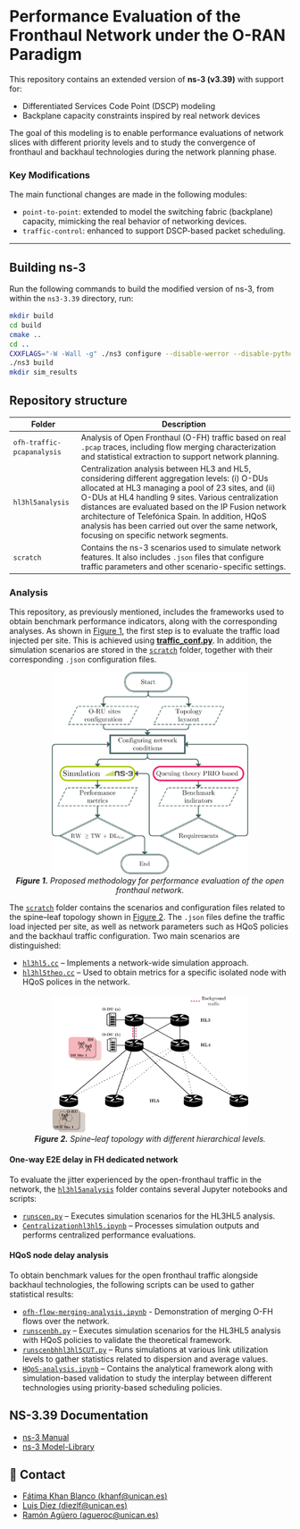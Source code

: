 # Performance Evaluation of the Fronthaul Network under the O-RAN Paradigm


This repository contains an extended version of **ns-3 (v3.39)** with support for:

- Differentiated Services Code Point (DSCP) modeling
- Backplane capacity constraints inspired by real network devices

The goal of this modeling is to enable performance evaluations of network slices with different priority levels and to study the convergence of fronthaul and backhaul technologies during the network planning phase.

### Key Modifications

The main functional changes are made in the following modules:

- `point-to-point`: extended to model the switching fabric (backplane) capacity, mimicking the real behavior of networking devices.
- `traffic-control`: enhanced to support DSCP-based packet scheduling.

---

## Building ns-3

Run the following commands to build the modified version of ns-3, from within the `ns3-3.39` directory, run:

```bash
mkdir build
cd build
cmake ..
cd ..
CXXFLAGS="-W -Wall -g" ./ns3 configure --disable-werror --disable-python --disable-tests --disable-examples --build-profile=release
./ns3 build
mkdir sim_results
```


## Repository structure
 
 Folder                    | Description |
|---------------------------|-------------|
| `ofh-traffic-pcapanalysis` | Analysis of Open Fronthaul (O-FH) traffic based on real `.pcap` traces, including flow merging characterization and statistical extraction to support network planning. |
| `hl3hl5analysis`          | Centralization analysis between HL3 and HL5, considering different aggregation levels: (i) O-DUs allocated at HL3 managing a pool of 23 sites, and (ii) O-DUs at HL4 handling 9 sites. Various centralization distances are evaluated based on the IP Fusion network architecture of Telefónica Spain. In addition, HQoS analysis has been carried out over the same network, focusing on specific network segments.|
| `scratch`                 | Contains the ns-3 scenarios used to simulate network features. It also includes `.json` files that configure traffic parameters and other scenario-specific settings. |


### Analysis
This repository, as previously mentioned, includes the frameworks used to obtain benchmark performance indicators, along with the corresponding analyses. As shown in [Figure&nbsp;1](#fig-methodology), the first step is to evaluate the traffic load injected per site. This is achieved using **[traffic_conf.py](./ns-allinone-3.39/ns-3.39/hl3hl5analysis/traffic_conf.py)**. In addition, the simulation scenarios are stored in the [`scratch`](./ns-allinone-3.39/ns-3.39/scratch/) folder, together with their corresponding `.json` configuration files.

<p align="center" id="fig-methodology">
  <img src="./figs/flowdiag_methodology_v2(1).png" alt="Proposed methodology" width="70%">
  <br>
  <em><strong>Figure 1.</strong> Proposed methodology for performance evaluation of the open fronthaul network.</em>
</p>

The [`scratch`](./ns-allinone-3.39/ns-3.39/scratch/) folder contains the scenarios and configuration files related to the spine–leaf topology shown in [Figure&nbsp;2](#fig-topology). The `.json` files define the traffic load injected per site, as well as network parameters such as HQoS policies and the backhaul traffic configuration. Two main scenarios are distinguished:  
- [`hl3hl5.cc`](./ns-allinone-3.39/ns-3.39/scratch/hl3-hl5.cc) – Implements a network-wide simulation approach.  
- [`hl3hl5theo.cc`](./ns-allinone-3.39/ns-3.39/scratch/hl3-hl5theo.cc) – Used to obtain metrics for a specific isolated node with HQoS polices in the network.  

<p align="center" id="fig-topology">
  <img src="./figs/HLxscenarioBHjoint(1).png" alt="Spine–leaf topology with different hierarchical levels" width="70%">
  <br>
  <em><strong>Figure 2.</strong> Spine–leaf topology with different hierarchical levels.</em>
</p>



#### One-way E2E delay in FH dedicated network
To evaluate the jitter experienced by the open-fronthaul traffic in the network, the [`hl3hl5analysis`](./ns-allinone-3.39/ns-3.39/hl3hl5analysis/) folder contains several Jupyter notebooks and scripts:

- [`runscen.py`](./ns-allinone-3.39/ns-3.39/hl3hl5analysis/runscen.py) – Executes simulation scenarios for the HL3HL5 analysis.
- [`Centralizationhl3hl5.ipynb`](./ns-allinone-3.39/ns-3.39/hl3hl5analysis/Centralizationhl3hl5.ipynb) – Processes simulation outputs and performs centralized performance evaluations.



#### HQoS node delay analysis
To obtain benchmark values for the open fronthaul traffic alongside backhaul technologies, the following scripts can be used to gather statistical results:

- [`ofh-flow-merging-analysis.ipynb`](./ns-allinone-3.39/ns-3.39/hl3hl5analysis/ofh-flow-merging-analysis.ipynb) - Demonstration of merging O-FH flows over the network.
- [`runscenbh.py`](./ns-allinone-3.39/ns-3.39/hl3hl5analysis/runscenbh.py) – Executes simulation scenarios for the HL3HL5 analysis with HQoS policies to validate the theoretical framework.  
- [`runscenbhhl3hl5CUT.py`](./ns-allinone-3.39/ns-3.39/hl3hl5analysis/runscenbhhl3hl5CUT.py) – Runs simulations at various link utilization levels to gather statistics related to dispersion and average values.  
- [`HQoS-analysis.ipynb`](./ns-allinone-3.39/ns-3.39/hl3hl5analysis/HQoS-analysis.ipynb) – Contains the analytical framework along with simulation-based validation to study the interplay between different technologies using priority-based scheduling policies.

## NS-3.39 Documentation

- [ns-3 Manual](https://www.nsnam.org/docs/release/3.39/manual/html/index.html) 
- [ns-3 Model-Library](https://www.nsnam.org/docs/release/3.39/models/html/index.html)




## :envelope_with_arrow:  Contact 
* [Fátima Khan Blanco (khanf@unican.es)](mailto:khanf@unican.es)
* [Luis Diez (diezlf@unican.es)](mailto:diezlf@unican.es)
* [Ramón Agüero (agueroc@unican.es)](mailto:agueroc@unican.es)